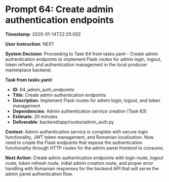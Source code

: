 # Prompt 64: Create admin authentication endpoints

**Timestamp**: 2025-01-14T22:25:00Z

**User Instruction**: NEXT

**System Decision**: Proceeding to Task 64 from tasks.yaml - Create admin authentication endpoints to implement Flask routes for admin login, logout, token refresh, and authentication management in the local producer marketplace backend.

**Task from tasks.yaml**:
- **ID**: 64_admin_auth_endpoints  
- **Title**: Create admin authentication endpoints
- **Description**: Implement Flask routes for admin login, logout, and token management
- **Dependencies**: Admin authentication service creation (Task 63)
- **Estimate**: 20 minutes
- **Deliverable**: backend/app/routes/admin_auth.py

**Context**: Admin authentication service is complete with secure login functionality, JWT token management, and Romanian localization. Now need to create the Flask endpoints that expose the authentication functionality through HTTP routes for the admin panel frontend to consume.

**Next Action**: Create admin authentication endpoints with login route, logout route, token refresh route, initial admin creation route, and proper error handling with Romanian responses for the backend API that will serve the admin panel authentication flow.